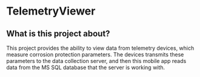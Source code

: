 # TelemetryViewer

## What is this project about? ##

This project provides the ability to view data from telemetry devices, which measure corrosion protection parameters. The devices transmits these parameters to the data collection server, and then this mobile app reads data from the MS SQL database that the server is working with.

